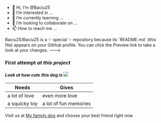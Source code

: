 - 👋 Hi, I’m @Baciu25
- 👀 I’m interested in ...
- 🌱 I’m currently learning ...
- 💞️ I’m looking to collaborate on ...
- 📫 How to reach me ...

<!--->


Baciu25/Baciu25 is a ✨ special ✨ repository because its `README.md` (this file) appears on your GitHub profile.
You can click the Preview link to take a look at your changes.
--->


###  **First attempt** _at this project_

#### **_Look at how cute this dog is_** ![](https://picsum.photos/id/237/200/300)


   | Needs| Gives|
| ----------- | ----------- |
| a lot of love| even more love|
| a squicky toy| a lot of fun memories|

   Visit us at  [My famyly dog](https://myfamilydog.com) and choose your best friend right now

   

